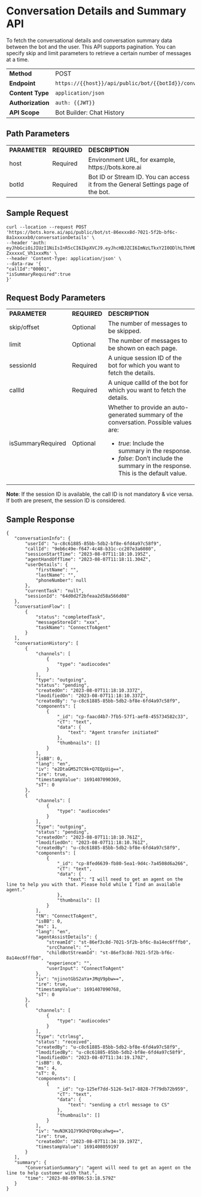 # **Conversation Details and Summary API**

To fetch the conversational details and conversation summary data between the bot and the user. This API supports pagination. You can specify skip and limit parameters to retrieve a certain number of messages at a time.


<table>
  <tr>
   <td><strong>Method</strong>
   </td>
   <td>POST
   </td>
  </tr>
  <tr>
   <td><strong>Endpoint</strong>
   </td>
   <td><code>https://{{host}}/api/public/bot/{{botId}}/conversationDetails</code>
   </td>
  </tr>
  <tr>
   <td><strong>Content Type</strong>
   </td>
   <td><code>application/json</code>
   </td>
  </tr>
  <tr>
   <td><strong>Authorization</strong>
   </td>
   <td><code>auth: {{JWT}}</code>
   </td>
  </tr>
  <tr>
   <td><strong>API Scope</strong>
   </td>
   <td>Bot Builder: Chat History
   </td>
  </tr>
</table>



## Path Parameters


<table>
  <tr>
   <td><strong>PARAMETER</strong>
   </td>
   <td><strong>REQUIRED</strong>
   </td>
   <td><strong>DESCRIPTION</strong>
   </td>
  </tr>
  <tr>
   <td>host
   </td>
   <td>Required
   </td>
   <td>Environment URL, for example, https://bots.kore.ai
   </td>
  </tr>
  <tr>
   <td>botId
   </td>
   <td>Required
   </td>
   <td>Bot ID or Stream ID. You can access it from the General Settings page of the bot.
   </td>
  </tr>
</table>



## Sample Request


```
curl --location --request POST 'https://bots.kore.ai/api/public/bot/st-86exxx8d-7021-5f2b-bf6c-8a1xxxxxb0/conversationDetails' \
--header 'auth: eyJhbGciOiJIUzI1NiIsInR5cCI6IkpXVCJ9.eyJhcHBJZCI6ImNzLTkxY2I0ODlhLThhMDYxxxxxkZTUxYiJ9.uzxDMjnN1eP_HxhRZDoGf6P-ZxxxxxC_Vh1xxxMs' \
--header 'Content-Type: application/json' \
--data-raw '{
"callId":"00001",
"isSummaryRequired":true
}'
```



## Request Body Parameters


<table>
  <tr>
   <td><strong>PARAMETER</strong>
   </td>
   <td><strong>REQUIRED</strong>
   </td>
   <td><strong>DESCRIPTION</strong>
   </td>
  </tr>
  <tr>
   <td>skip/offset
   </td>
   <td>Optional
   </td>
   <td>The number of messages to be skipped.
   </td>
  </tr>
  <tr>
   <td>limit
   </td>
   <td>Optional
   </td>
   <td>The number of messages to be shown on each page.
   </td>
  </tr>
  <tr>
   <td>sessionId
   </td>
   <td>Required
   </td>
   <td>A unique session ID of the bot for which you want to fetch the details.
   </td>
  </tr>
  <tr>
   <td>callId                
   </td>
   <td>Required
   </td>
   <td>A unique callId of the bot for which you want to fetch the details.
   </td>
  </tr>
  <tr>
   <td>isSummaryRequired
   </td>
   <td>Optional
   </td>
   <td>Whether to provide an auto-generated summary of the conversation. Possible values are:
<ul>

<li><em>true</em>: Include the summary in the response.

<li><em>false</em>: Don’t include the summary in the response. This is the default value.
</li>
</ul>
   </td>
  </tr>
</table>


**Note**: If the session ID is available, the call ID is not mandatory & vice versa. If both are present, the session ID is considered.


## Sample Response


```
{
   "conversationInfo": {
       "userId": "u-c8c61885-85bb-5db2-bf8e-6fd4a97c58f9",
       "callId": "9eb6c49e-f647-4c48-b31c-cc207e3a6080",
       "sessionStartTime": "2023-08-07T11:18:10.195Z",
       "agentHandOffTime": "2023-08-07T11:18:11.304Z",
       "userDetails": {
           "firstName": "",
           "lastName": "",
           "phoneNumber": null
       },
       "currentTask": "null",
       "sessionId": "64d0d2f2bfeaa2d58a566d08"
   },
   "conversationFlow": [
       {
           "status": "completedTask",
           "messageStoreId": "xxx",
           "taskName": "ConnectToAgent"
       }
   ],
   "conversationHistory": [
       {
           "channels": [
               {
                   "type": "audiocodes"
               }
           ],
           "type": "outgoing",
           "status": "pending",
           "createdOn": "2023-08-07T11:18:10.337Z",
           "lmodifiedOn": "2023-08-07T11:18:10.337Z",
           "createdBy": "u-c8c61885-85bb-5db2-bf8e-6fd4a97c58f9",
           "components": [
               {
                   "_id": "cp-faacd4b7-7fb5-57f1-aef8-455734582c33",
                   "cT": "text",
                   "data": {
                       "text": "Agent transfer initiated"
                   },
                   "thumbnails": []
               }
           ],
           "isBB": 0,
           "lang": "en",
           "iv": "e2DtaGM52TC9k+Q7EQpUig==",
           "ire": true,
           "timestampValue": 1691407090369,
           "sT": 0
       },
       {
           "channels": [
               {
                   "type": "audiocodes"
               }
           ],
           "type": "outgoing",
           "status": "pending",
           "createdOn": "2023-08-07T11:18:10.761Z",
           "lmodifiedOn": "2023-08-07T11:18:10.761Z",
           "createdBy": "u-c8c61885-85bb-5db2-bf8e-6fd4a97c58f9",
           "components": [
               {
                   "_id": "cp-8fed6639-fb80-5ea1-9d4c-7a4508d6a266",
                   "cT": "text",
                   "data": {
                       "text": "I will need to get an agent on the line to help you with that. Please hold while I find an available agent."
                   },
                   "thumbnails": []
               }
           ],
           "tN": "ConnectToAgent",
           "isBB": 0,
           "ms": 1,
           "lang": "en",
           "agentAssistDetails": {
               "streamId": "st-86ef3c8d-7021-5f2b-bf6c-8a14ec6fffb0",
               "srcChannel": "",
               "childBotStreamId": "st-86ef3c8d-7021-5f2b-bf6c-8a14ec6fffb0",
               "experience": "",
               "userInput": "ConnectToAgent"
           },
           "iv": "njinotGbS2aYa+JMqV9pbw==",
           "ire": true,
           "timestampValue": 1691407090768,
           "sT": 0
       },
       {
           "channels": [
               {
                   "type": "audiocodes"
               }
           ],
           "type": "ctrlmsg",
           "status": "received",
           "createdBy": "u-c8c61885-85bb-5db2-bf8e-6fd4a97c58f9",
           "lmodifiedBy": "u-c8c61885-85bb-5db2-bf8e-6fd4a97c58f9",
           "lmodifiedOn": "2023-08-07T11:34:19.170Z",
           "isBB": 0,
           "ms": 4,
           "sT": 0,
           "components": [
               {
                   "_id": "cp-125ef7dd-5126-5e17-8828-7f79db72b959",
                   "cT": "text",
                   "data": {
                       "text": "sending a ctrl message to CS"
                   },
                   "thumbnails": []
               }
           ],
           "iv": "muN3K1QJY9GhQYQ0qcahwg==",
           "ire": true,
           "createdOn": "2023-08-07T11:34:19.197Z",
           "timestampValue": 1691408059197
       }
   ],
   "summary": {
       "ConversationSummary": "agent will need to get an agent on the line to help customer with that.",
       "time": "2023-08-09T06:53:18.579Z"
   }
}
